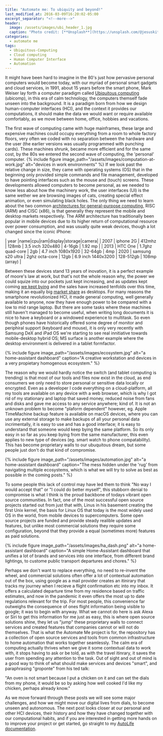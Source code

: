 ```yaml
---
title: "Automate me: To ubiquity and beyond!"
last_modified_at: 2016-03-09T16:20:02-05:00
excerpt_separator: "<!--more-->"
header:
  image: /assets/images/ubi_header_1.jpg
  caption: "Photo credit: [**Unsplash**](https://unsplash.com/@jesuskiteque)"
categories:
  - automate me
tags:
  - Ubiquitous-Computing
  - Cloud computing
  - Human Computer Interface
  - Automation
---
```

It might have been hard to imagine in the 80's just how pervasive personal computers would become today, with our myriad of personal smart gadgets and cloud services, in 1991, about 15 years before the smart phone, Mark Weiser lay forth a computer paradigm called [Ubiquitous computing](https://www.lri.fr/~mbl/Stanford/CS477/papers/Weiser-SciAm.pdf) (ubicomp), in this era of calm technology, the computers themself fade unseen into the background. It is a paradigm born from how we design human-computer interfaces (HCI), and the context it provides our computations, it should make the data we would want or require available comfortably, as we move between home, office, hobbies and vacations. 

<!--more-->

The first wave of computing came with huge mainframes, these large and expensive machines could occupy everything from a room to whole factory floors, very often we coded with no separation between the hardware and the user (the earlier versions was usually programmed with punching cards). These machines shrunk, became more efficient and for the same cost, by the 80s we entered the second wave of computing, the 'personal' computer. 
{% include figure image_path="/assets/images/computation-at-work.jpg" alt="devices in work environments" %}
If we look past the relative change in size, they came with operating systems (OS) that in the beginning only provided simple commands and file management, developed to have pointing interfaces such as the mouse and (touch) screens. These developments allowed computers to become personal, as we needed to know less about how the machinery work, the user interfaces (UI) is the same wether we are browsing images of cats, creating special effect animation, or even simulating black holes. The only thing we need to learn about the two common [architectures for general-purpose computing](https://cs.stanford.edu/people/eroberts/courses/soco/projects/risc/risccisc/), RISC (ARM) and CISC (x86), is that generally they represent the mobile and desktop markets respectively. The ARM architecture has traditionally been popular in mobile devices due to its higher return of computational resource over power consumption, and was usually quite weak devices, though a lot changed since the iconic iPhone:

| year |name|cpu|ram|display|storage|camera|
| 2007 | iphone 2G | 412mhz | 128mb | 3.5 inch 320x480 | 4-16gb | 1.92 mp |
| 2013 | HTC One | 1.7ghz quad-core | 2gb | 4.7 inch 1080x1920 | 32-64gb | 4mp
| 2020 | samsung  s20 ultra | 2ghz octa-core | 12gb | 6.9 inch 1440x3200 | 128-512gb | 108mp (array) |

Between these devices stand 13 years of inovation, it is a perfect example of moore's law at work, but that's not the whole reason why, the power we could squize into our pockets just kept increasing, and as updates kept coming [we kept bying](https://www.statista.com/statistics/263437/global-smartphone-sales-to-end-users-since-2007/) and the sales have increased tenfolds over this time, making it an equally big [market share](https://gs.statcounter.com/platform-market-share/desktop-mobile-tablet/worldwide/#monthly-200901-202010) as desktops.
For many reasons the smartphone revolutionized HCI, it made general computing, well generally available to anyone, now they have enough power to be compared with a low to mid range laptop. But there are some tasks where these machines still haven't managed to become useful, when writing long documents it is nice to have a keyboard or a windowed experience to multitask. So even though phones have historically offered some degree of monitor and periphiral support (keyboard and mouse), it is only very recently with Samsung DeX and iPad OS we're starting to see real innitiative towards mobile-desktop hybrid OS; MS surface is another example where the desktop environment is delivered in a tablet formfactor.

{% include figure image_path="/assets/images/ecosystem.jpg" alt="a home-assistant dashboard" caption="A creative workstation and devices in a very propietary homogenous ecosystem." %}

The reason why we would hardly notice the switch (and tablet computing is trending) is that most of our tools and files now exist in the cloud, as end consumers we only need to store personal or sensitive data locally or encrypted. Even as a developer I code everything on a cloud-platform, all my tools are available on any device with a web browser, which is why I got rid of my stationary and laptop that saved money, reduced noise from fans and disks and gave me access to any service anywhere; kind of. It is not an unknown problem to become "plaform dependent" however, eg. Apple TimeMachine backup feature is available on macOS devices, where you can use any external storage to make backups of all your personal data incrimentally, it is easy to use and has a good interface; it is easy to understand that someone would keep bying the same platform. So its only easy in so far as you keep bying from the same manufacturer, this even applies to new type of devices (eg. smart watch to phone compatability).
This has become proprietary walls to our ubuquitous dream, but some people just don't do that kind of compromise.

{% include figure image_path="/assets/images/automation.jpg" alt="a home-assistant dashboard" caption="The mess hidden under the 'rug' from navigating multiple ecosystems, which is what we will try to solve as best as possible in the coming posts." %}

To some people this lack of control may have led them to think "No way I would accept that" or "I could do better myself", this stubborn denial to compromise is what I think is the proud backbone of todays vibrant open source communities. In fact, one of the most successful open source projects started out from just that with, Linus in his basement creating the first Unix kernel, the basis for Linux OS that today is the most widely used OS in the world, from mobile devices to supercomputers. Some open source projects are funded and provide steady realible updates and features, but unlike most commercial solutions they require some configuration, beyond that they provide a equal (sometimes more) features as paid solutions.

{% include figure image_path="/assets/images/ha_dash.png" alt="a home-assistant dashboard" caption="A simple Home-Assistant dashboard that unifies a lot of brands and services into one interface, from different brand lightings, to custome public transport departures and chores." %}

Perhaps we don't want to replace everything, no need to re-invent the wheel, and commercial solutions often offer a lot of contextual automation out of the box, using google as a mail provider creates an itinirary that tracks my journey when I recieve a flight confirmation etc into my inbox. It offers a calculated departure time from my residence based on traffic estimates, and now in the pandemic it even offers the most up to date regulations relevant for the trip. For most people, this convenience far outweighs the consequence of ones flight information being visible to google; it was to begin with anyway. What we cannot do here is ask Alexa or Siri to get this information for me just as easy, this is where open source solutions shine, they let us "jump" these proprietary walls to connect services and created features that companies cannot or will not do themselves. That is what the Automate Me project is for, the repository has a collection of open source services and tools from common infrastructure to home automation that works together seamlessly. The calm era of computing actually thrives when we give it some contextual data to work with, it stops having to ask or be told, as with the travel itinrary, it saves the user from spending any attention to the task. Out of sight and out of mind is a good way to think of what should make services and devices "smart", and paraphrasing "groponte" from his ted talk:

"An oven is not smart because I put a chicken on it and can set the dials from my phone, it would be so by asking how well cooked I'd like my chicken, perhaps already know."

As we move forward through these posts we will see some major challenges, and how we might move our digital lives from dials, to become unseen and autonomous. The next post looks closer at our personal and other HCI devices, their history and how they have changed together with our computational habits, and if you are interested in getting more hands on to improve your project or get started, go straight to my [AutoLife documentation](https://ceiku.github.io/AutoLife/).
